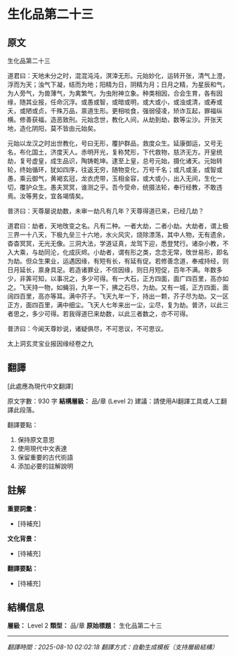 # 生化品第二十三

## 原文

生化品第二十三

道君曰：天地未分之时，混混沌沌，溟涬无形。元始妙化，运转开张，清气上澄，浮而为天；浊气下凝，结而为地；阳精为日，阴精为月；日月之精，为星辰和气，为人旁气，为兽薄气，为禽繁气，为虫附神立象。种类相因，合会生育，各有因缘，随其业报，任命沉浮。或愚或智，或暗或明，或大或小，或浊或清，或寿或夭，或陋或贞，千殊万品，禀道生形。更相啖食，强弱侵凌，矫诈互起，罪福纵横。修善获福，造恶致刑。元始念世，教化人间，从劫到劫，数等尘沙。开张天地，造化阴阳，莫不皆由元始矣。

元始以龙汉之时出世教化，号曰无形，覆护群品，救度众生。延康御运，又号无名，布化国土，济度天人。赤明开光，复称梵形，下代救物，慈济无方。开皇统劫，复号虚皇，成生品识，陶铸乾坤。逮至上皇，总号元始，摄化诸天。元始转轮，终始循环，犹如四序，往返无穷，随物变化，万号千名；或凡或圣，或智或愚，乘云御气，黄褐玄冠，龙衣虎带，玉相金容，或大或小，出入无间，生化一切，覆护众生。愚夫冥冥，谁测之乎。吾今受命，统摄法轮，奉行经教，不敢违焉。汝等男女，宜各竭情矣。

普济曰：天尊屡说劫数，未审一劫凡有几年？天尊得道已来，已经几劫？

道君曰：劫者，天地攺变之名。凡有二种。一者大劫，二者小劫。大劫者，谓上极三界一十八天，下极九垒三十六地，水火风灾，烧除漂荡，其中人物，无有遗余，杳杳冥冥，无光无像。三洞大法，学道证真，龙驾下迎，悉登梵行。诸杂小教，不入大乘，与劫同沦，化成灰烬。小劫者，谓有形之类，念念无常，攺世易形，即名为劫。但众生果业，运遇因缘，有短有长，有延有促。若修善念道，奉戒持经，则日月延长，禀身具足。若造诸罪业，不信因缘，则日月短促，百年不满。年数多少，非筭可知，以事况之，多少可得。有一大石，正方四面，面广四百里，高亦如之。飞天持一物，如蝇羽，九年一下，拂之石尽，为劫。又有一城，正方四面，面阔四百里，高亦等耳。满中芥子。飞天九年一下，持出一颗，芥子尽为劫。又一区正方，面四百里，满中细尘。飞天人七年来出一尘，尘尽，复为劫。普济，以此三者思之，多少可得。若我得道巳来劫数，以此三者数之，亦不可得。

普济曰：今闻天尊妙说，诸疑俱尽，不可思议，不可思议。

太上洞玄灵宝业报因缘经卷之九

## 翻譯

[此處應為現代中文翻譯]

原文字數：930 字
**結構層級：** 品/章 (Level 2)
建議：請使用AI翻譯工具或人工翻譯此段落。

翻譯要點：
1. 保持原文意思
2. 使用現代中文表達
3. 保留重要的古代術語
4. 添加必要的註解說明

## 註解

**重要詞彙：**
- [待補充]

**文化背景：**
- [待補充]

**翻譯要點：**
- [待補充]

## 結構信息

**層級：** Level 2
**類型：** 品/章
**原始標題：** 生化品第二十三

---
*翻譯時間：2025-08-10 02:02:18*
*翻譯方式：自動生成模板（支持層級結構）*
